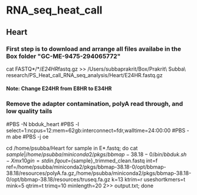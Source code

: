 # RNA_seq_heat_call
## Heart
### First step is to download and arrange all files availabe in the Box folder "GC-ME-9475-294065772"
cat FASTQ*/*/*E24HR*fastq.gz >> /Users/subbaprakrit/Box/Prakrit\ Subba\ research/PS_Heat_call_RNA_seq_analysis/Heart/E24HR.fastq.gz
#### Note: Change E24HR from E8HR to E34HR 

### Remove the adapter contamination, polyA read through, and low quality tails

#PBS -N bbduk_heart 
#PBS -l select=1:ncpus=12:mem=62gb:interconnect=fdr,walltime=24:00:00 
#PBS -m abe 
#PBS -j oe

cd /home/psubba/Heart
for sample in E*.fastq; do cat $sample | /home/psubba/miniconda2/pkgs/bbmap-38.18-0/bin/bbduk.sh -Xmx10g in=stdin.fq out=${sample}_trimmed_clean.fastq int=f ref=/home/psubba/miniconda2/pkgs/bbmap-38.18-0/opt/bbmap-38.18/resources/polyA.fa.gz,/home/psubba/miniconda2/pkgs/bbmap-38.18-0/opt/bbmap-38.18/resources/truseq.fa.gz k=13 ktrim=r useshortkmers=t mink=5 qtrim=t trimq=10 minlength=20 2>> output.txt; done
